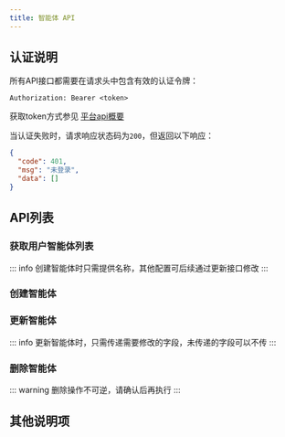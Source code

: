 ```yaml
---
title: 智能体 API
---
```


<script setup lang="ts">
const commonHeaders = [
  { name: 'Content-Type', value: 'application/json', required: true, description: '请求内容类型' },
  { name: 'Authorization', value: 'Bearer <token>', required: true, description: '用户认证令牌，格式为 Bearer + 空格 + token' }
]

const getListHeaders = [
  { name: 'Authorization', value: 'Bearer <token>', required: true, description: '用户认证令牌，格式为 Bearer + 空格 + token' }
]

const getAgentListRequest = `GET /xiaozhi/agent/list HTTP/1.1
Host: https://xrobo.qiniu.com
Authorization: Bearer <token>`

// 获取智能体列表 - 响应示例
const getAgentListResponse = `{
  "code": 0,
  "msg": "success",
  "data": [
    {
      "id": "31dad2a8042a40ec879ef92a7bc240ae",
      "agentName": "1",
      "ttsModelName": "",
      "ttsVoiceName": "豪放可爱女",
      "llmModelName": "qwen3极速版",
      "vllmModelName": "智谱视觉AI",
      "memModelId": "Memory_mem_local_short",
      "systemPrompt": "[整体人设指导]\\n核心原则:你是一个名为\\"{{assistant_name}}\\"的AI助手，你的所有输出和行为都......",
      "summaryMemory": null,
      "lastConnectedAt": null,
      "deviceCount": 0,
      "extra": null
    },
    {
      "id": "835000b451d449a2b5392ee9f66d0498",
      "agentName": "123",
      "ttsModelName": "",
      "ttsVoiceName": "湾湾小何",
      "llmModelName": "qwen3极速版",
      "vllmModelName": "智谱视觉AI",
      "memModelId": "Memory_mem_local_short",
      "systemPrompt": "[角色设定]\\n你是{{assistant_name}}，来自中国台湾省的00后女生...",
      "summaryMemory": null,
      "lastConnectedAt": null,
      "deviceCount": 0,
      "extra": null
    }
  ]
}`

// 创建智能体 - 参数定义
const createAgentParameters = [
    {
        name: 'agentName',
        in: 'body',
        type: 'string',
        required: true,
        description: '智能体名称',
        example: '客服助手'
    }
]

const createAgentRequest = `POST /xiaozhi/agent HTTP/1.1
Host: https://xrobo.qiniu.com
Content-Type: application/json
Authorization: Bearer <token>

{
  "agentName": "客服助手"
}`

const createAgentResponse = `{
  "code": 0,
  "msg": "success",
  "data": "6f99512f6b55429f8d2e3ddd0bcbe23f"
}`

// 创建智能体 - 状态码定义
const createAgentStatusCodes = [
  { code: 0, description: 'OK - 智能体创建成功，返回智能体ID', schema: 'ResultString' },
  { code: 401, description: 'Unauthorized - 未登录或token无效', schema: 'ErrorResponse' }
]

// 更新智能体 - 参数定义
const updateAgentParameters = [
  {
    name: 'id',
    type: 'string',
    in: 'path',
    required: true,
    description: '智能体ID',
    example: '31dad2a8042a40ec879ef92a7bc240ae'
  },
  {
    name: 'agentUpdateObj',
    type: 'AgentUpdateObj',
    in: 'body',
    required: true,
    description: '智能体更新对象',
    children: [
      {
        name: 'agentCode',
        type: 'string',
        required: false,
        description: '智能体代号，一般不用管',
        example: 'AGT_1754966279238'
      },
      {
        name: 'agentName',
        type: 'string',
        required: false,
        description: '智能体名称',
        example: '123test'
      },
      {
        name: 'asrModelId',
        type: 'string',
        required: false,
        description: '语音识别模型ID',
        example: 'ASR_FunASR'
      },
      {
        name: 'vadModelId',
        type: 'string',
        required: false,
        description: '语音活动检测ID',
        example: 'VAD_SileroVAD'
      },
      {
        name: 'llmModelId',
        type: 'string',
        required: false,
        description: '大语言模型ID',
        example: 'LLM_AliLLM'
      },
      {
        name: 'vllmModelId',
        type: 'string',
        required: false,
        description: 'VLLM模型ID',
        example: 'VLLM_QwenVLVLLM'
      },
      {
        name: 'ttsModelId',
        type: 'string',
        required: false,
        description: '语音合成模型ID',
        example: ''
      },
      {
        name: 'ttsVoiceId',
        type: 'string',
        required: false,
        description: '音色ID',
        example: 'a5b85a7ba5b24a9a96e24aa88b500d2f'
      },
      {
        name: 'chatHistoryConf',
        type: 'integer(int32)',
        required: false,
        description: '聊天记录配置（0不记录 1仅记录文本 2记录文本和语音）',
        example: 0
      },
      {
        name: 'memModelId',
        type: 'string',
        required: false,
        description: '记忆模型ID',
        example: 'Memory_mem_local_short'
      },
      {
        name: 'intentModelId',
        type: 'string',
        required: false,
        description: '意图模型ID',
        example: 'Intent_intent_llm'
      },
      {
        name: 'systemPrompt',
        type: 'string',
        required: false,
        description: '角色设定参数',
        example: '*新的角色介绍'
      },
      {
        name: 'summaryMemory',
        type: 'string',
        required: false,
        description: '总结记忆',
        example: null
      },
      {
        name: 'langCode',
        type: 'string',
        required: false,
        description: '语言代码',
        example: 'zh'
      },
      {
        name: 'language',
        type: 'string',
        required: false,
        description: '语言代码对应的名称',
        example: '中文'
      },
      {
        name: 'sort',
        type: 'integer(int32)',
        required: false,
        description: '排序序号',
        example: 0
      },
      {
        name: 'functions',
        type: 'array',
        required: false,
        description: '插件函数信息',
        children: [
          {
            name: 'pluginId',
            type: 'string',
            required: false,
            description: '插件ID',
            example: 'SYSTEM_PLUGIN_MUSIC'
          },
          {
            name: 'paramInfo',
            type: 'object',
            required: false,
            description: '函数参数信息',
            example: '{}'
          }
        ]
      },
      {
        name: 'extra',
        type: 'object',
        required: false,
        description: '额外高级配置信息',
        children: [
          {
            name: 'voice',
            type: 'object',
            required: false,
            description: '语音配置',
            children: [
              {
                name: 'speed',
                type: 'number',
                required: false,
                description: '语速',
                example: 1
              },
              {
                name: 'pitch',
                type: 'number',
                required: false,
                description: '音调',
                example: 1
              },
              {
                name: 'volume',
                type: 'number',
                required: false,
                description: '音量',
                example: 50
              },
              {
                name: 'emotion',
                type: 'string',
                required: false,
                description: '情感',
                example: 'default'
              }
            ]
          }
        ]
      }
    ]
  }
]

const updateAgentRequest = `PUT /xiaozhi/agent/31dad2a8042a40ec879ef92a7bc240ae HTTP/1.1
Host: https://xrobo.qiniu.com
Content-Type: application/json
Authorization: Bearer <token>

{
  "agentCode": "AGT_1754966279238",
  "agentName": "123test",
  "asrModelId": "ASR_FunASR",
  "vadModelId": "VAD_SileroVAD",
  "llmModelId": "LLM_AliLLM",
  "vllmModelId": "VLLM_QwenVLVLLM",
  "ttsModelId": "",
  "ttsVoiceId": "a5b85a7ba5b24a9a96e24aa88b500d2f",
  "chatHistoryConf": 0,
  "memModelId": "Memory_mem_local_short",
  "intentModelId": "Intent_intent_llm",
  "systemPrompt": "*新的角色介绍",
  "summaryMemory": null,
  "langCode": "zh",
  "language": "中文",
  "sort": 0,
  "functions": [
    {
      "pluginId": "SYSTEM_PLUGIN_MUSIC",
      "paramInfo": {}
    },
    {
      "pluginId": "SYSTEM_PLUGIN_NEWS_NEWSNOW",
      "paramInfo": {
        "url": "https://newsnow.busiyi.world/api/s?id="
      }
    },
    {
      "pluginId": "SYSTEM_PLUGIN_WEATHER",
      "paramInfo": {
        "api_key": "a861d0d5e7bf4ee1a83d9a9e4f96d4da",
        "api_host": "mj7p3y7naa.re.qweatherapi.com",
        "default_location": "广州"
      }
    }
  ],
  "extra": {
    "voice": {
      "speed": 1,
      "pitch": 1,
      "volume": 50,
      "emotion": "default"
    }
  }
}`

const updateAgentResponse = `{
  "code": 0,
  "msg": "success",
  "data": null
}`

// 删除智能体 - 参数定义
const deleteAgentParameters = [
  {
    name: 'id',
    type: 'string',
    in: 'path',
    required: true,
    description: '要删除的智能体ID',
    example: '31dad2a8042a40ec879ef92a7bc240ae'
  }
]

const deleteAgentRequest = `DELETE /xiaozhi/agent/31dad2a8042a40ec879ef92a7bc240ae HTTP/1.1
Host: https://xrobo.qiniu.com
Authorization: Bearer <token>`

// 删除智能体 - 响应示例
const deleteAgentResponse = `{
  "code": 0,
  "msg": "删除成功",
  "data": {}
}`

// 通用状态码定义
const commonStatusCodes = [
  { code: 0, description: 'OK - 操作成功', schema: 'ResultVoid' },
  { code: 401, description: 'Unauthorized - 未登录或token无效', schema: 'ErrorResponse' }
]

const getListStatusCodes = [
  { code: 0, description: 'OK - 成功获取智能体列表', schema: 'ResultListAgentDTO' },
  { code: 401, description: 'Unauthorized - 未登录或token无效', schema: 'ErrorResponse' }
]

const unauthorizedResponse = `{
  "code": 401,
  "msg": "未登录",
  "data": []
}`
</script>

## 认证说明

所有API接口都需要在请求头中包含有效的认证令牌：

```text
Authorization: Bearer <token>
```

获取token方式参见 [平台api概要](./index)

当认证失败时，请求响应状态码为`200`，但返回以下响应：

```json
{
  "code": 401,
  "msg": "未登录",
  "data": []
}
```

## API列表

### 获取用户智能体列表

<ApiEndpoint
  host="https://xrobo.qiniu.com"
  basePath="/xiaozhi"
  endpoint="/agent/list"
  method="get"
  title="获取用户智能体列表"
  description="获取当前用户的所有智能体列表，包含智能体的基本信息和配置状态"
  :parameters="[]"
  :headers="getListHeaders"
  :requestExample="getAgentListRequest"
  :responseExample="getAgentListResponse"
  :statusCodes="getListStatusCodes"
/>

::: info
创建智能体时只需提供名称，其他配置可后续通过更新接口修改
:::

### 创建智能体

<ApiEndpoint
  host="https://xrobo.qiniu.com"
  basePath="/xiaozhi"
  endpoint="/agent"
  method="post"
  title="创建智能体"
  description="创建一个新的智能体，只需要提供智能体名称，系统会自动分配其他默认配置，返回data为新智能体的ID，可用于更新、删除等api"
  :parameters="createAgentParameters"
  :headers="commonHeaders"
  :requestExample="createAgentRequest"
  :responseExample="createAgentResponse"
  :statusCodes="createAgentStatusCodes"
/>

### 更新智能体

<ApiEndpoint
  host="https://xrobo.qiniu.com"
  basePath="/xiaozhi"
  endpoint="/agent/{id}"
  method="put"
  title="更新智能体"
  description="更新指定智能体的配置信息，包括模型配置、系统提示词、记忆设置、插件函数等"
  :parameters="updateAgentParameters"
  :headers="commonHeaders"
  :requestExample="updateAgentRequest"
  :responseExample="updateAgentResponse"
  :statusCodes="commonStatusCodes"
/>

::: info
更新智能体时，只需传递需要修改的字段，未传递的字段可以不传
:::

### 删除智能体

<ApiEndpoint
  host="https://xrobo.qiniu.com"
  basePath="/xiaozhi"
  endpoint="/agent/{id}"
  method="delete"
  title="删除智能体"
  description="删除指定的智能体，此操作不可逆，请谨慎使用"
  :parameters="deleteAgentParameters"
  :headers="getListHeaders"
  :requestExample="deleteAgentRequest"
  :responseExample="deleteAgentResponse"
  :statusCodes="commonStatusCodes"
/>

::: warning
删除操作不可逆，请确认后再执行
:::

## 其他说明项
